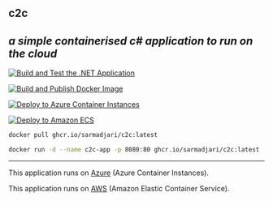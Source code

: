 ## c2c

_a simple containerised c# application to run on the cloud_
---

[![Build and Test the .NET Application](https://github.com/sarmadjari/c2c/actions/workflows/test_build_dotnet.yml/badge.svg?branch=main)](https://github.com/sarmadjari/c2c/actions/workflows/test_build_dotnet.yml)

[![Build and Publish Docker Image](https://github.com/sarmadjari/c2c/actions/workflows/publish_docker_image.yml/badge.svg)](https://github.com/sarmadjari/c2c/actions/workflows/publish_docker_image.yml)

[![Deploy to Azure Container Instances](https://github.com/sarmadjari/c2c/actions/workflows/deploy_to_azure.yml/badge.svg)](https://github.com/sarmadjari/c2c/actions/workflows/deploy_to_azure.yml)

[![Deploy to Amazon ECS](https://github.com/sarmadjari/c2c/actions/workflows/deploy_to_aws.yml/badge.svg)](https://github.com/sarmadjari/c2c/actions/workflows/deploy_to_aws.yml)

```sh
docker pull ghcr.io/sarmadjari/c2c:latest
```

```sh
docker run -d --name c2c-app -p 8080:80 ghcr.io/sarmadjari/c2c:latest
```
---

This application runs on [Azure] (Azure Container Instances).

This application runs on [AWS] (Amazon Elastic Container Service).


[Azure]: http://c2c.az.sarmad.cloud/
[AWS]: http://c2c.aws.sarmad.cloud/
